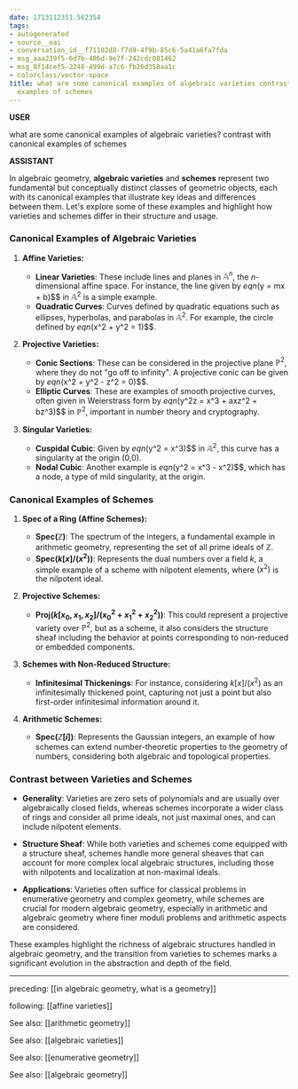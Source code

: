 ```yaml
---
date: 1713112351.562354
tags:
- autogenerated
- source__oai
- conversation_id__f71102d8-f7d9-4f9b-85c6-5a41a6fa7fda
- msg_aaa239f5-6d7b-486d-9e7f-242cdc081462
- msg_8f14cef5-2248-499d-a7c6-fb26d358aa1c
- colorclass/vector-space
title: what are some canonical examples of algebraic varieties contrast with canonical
  examples of schemes
---
```


**USER**

what are some canonical examples of algebraic varieties? contrast with canonical examples of schemes


**ASSISTANT**

In algebraic geometry, **algebraic varieties** and **schemes** represent two fundamental but conceptually distinct classes of geometric objects, each with its canonical examples that illustrate key ideas and differences between them. Let's explore some of these examples and highlight how varieties and schemes differ in their structure and usage.

### Canonical Examples of Algebraic Varieties

1. **Affine Varieties:**
   - **Linear Varieties**: These include lines and planes in $\mathbb{A}^n$, the $n$-dimensional affine space. For instance, the line given by $eqn$(y = mx + b)$$ in $\mathbb{A}^2$ is a simple example.
   - **Quadratic Curves**: Curves defined by quadratic equations such as ellipses, hyperbolas, and parabolas in $\mathbb{A}^2$. For example, the circle defined by $eqn$(x^2 + y^2 = 1)$$.

2. **Projective Varieties:**
   - **Conic Sections**: These can be considered in the projective plane $\mathbb{P}^2$, where they do not "go off to infinity". A projective conic can be given by $eqn$(x^2 + y^2 - z^2 = 0)$$.
   - **Elliptic Curves**: These are examples of smooth projective curves, often given in Weierstrass form by $eqn$(y^2z = x^3 + axz^2 + bz^3)$$ in $\mathbb{P}^2$, important in number theory and cryptography.

3. **Singular Varieties:**
   - **Cuspidal Cubic**: Given by $eqn$(y^2 = x^3)$$ in $\mathbb{A}^2$, this curve has a singularity at the origin (0,0).
   - **Nodal Cubic**: Another example is $eqn$(y^2 = x^3 - x^2)$$, which has a node, a type of mild singularity, at the origin.

### Canonical Examples of Schemes

1. **Spec of a Ring (Affine Schemes):**
   - **$\text{Spec}(\mathbb{Z})$**: The spectrum of the integers, a fundamental example in arithmetic geometry, representing the set of all prime ideals of $\mathbb{Z}$.
   - **$\text{Spec}(k[x]/(x^2))$**: Represents the dual numbers over a field $k$, a simple example of a scheme with nilpotent elements, where $(x^2)$ is the nilpotent ideal.

2. **Projective Schemes:**
   - **$\text{Proj}(k[x_0, x_1, x_2]/(x_0^2 + x_1^2 + x_2^2))$**: This could represent a projective variety over $\mathbb{P}^2$, but as a scheme, it also considers the structure sheaf including the behavior at points corresponding to non-reduced or embedded components.

3. **Schemes with Non-Reduced Structure:**
   - **Infinitesimal Thickenings**: For instance, considering $k[x]/(x^2)$ as an infinitesimally thickened point, capturing not just a point but also first-order infinitesimal information around it.

4. **Arithmetic Schemes:**
   - **$\text{Spec}(\mathbb{Z}[i])$**: Represents the Gaussian integers, an example of how schemes can extend number-theoretic properties to the geometry of numbers, considering both algebraic and topological properties.

### Contrast between Varieties and Schemes

- **Generality**: Varieties are zero sets of polynomials and are usually over algebraically closed fields, whereas schemes incorporate a wider class of rings and consider all prime ideals, not just maximal ones, and can include nilpotent elements.

- **Structure Sheaf**: While both varieties and schemes come equipped with a structure sheaf, schemes handle more general sheaves that can account for more complex local algebraic structures, including those with nilpotents and localization at non-maximal ideals.

- **Applications**: Varieties often suffice for classical problems in enumerative geometry and complex geometry, while schemes are crucial for modern algebraic geometry, especially in arithmetic and algebraic geometry where finer moduli problems and arithmetic aspects are considered.

These examples highlight the richness of algebraic structures handled in algebraic geometry, and the transition from varieties to schemes marks a significant evolution in the abstraction and depth of the field.


---

preceding: [[in algebraic geometry, what is a geometry]]  


following: [[affine varieties]]

See also: [[arithmetic geometry]]


See also: [[algebraic varieties]]


See also: [[enumerative geometry]]


See also: [[algebraic geometry]]